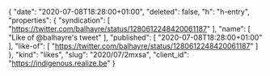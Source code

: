 {
  "date": "2020-07-08T18:28:00+01:00",
  "deleted": false,
  "h": "h-entry",
  "properties": {
    "syndication": [
      "https://twitter.com/balhayre/status/1280612248420061187"
    ],
    "name": [
      "Like of @balhayre's tweet"
    ],
    "published": [
      "2020-07-08T18:28:00+01:00"
    ],
    "like-of": [
      "https://twitter.com/balhayre/status/1280612248420061187"
    ]
  },
  "kind": "likes",
  "slug": "2020/07/2mxsa",
  "client_id": "https://indigenous.realize.be"
}
